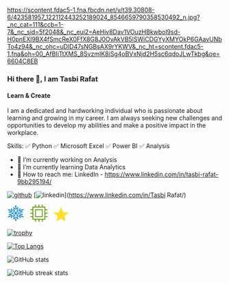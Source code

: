 https://scontent.fdac5-1.fna.fbcdn.net/v/t39.30808-6/423581957_122112443252189024_8546659790358530492_n.jpg?_nc_cat=111&ccb=1-7&_nc_sid=5f2048&_nc_eui2=AeHiv8Dav1VOuzHBkwbol9sd-H0pnEXl9BX4fSmcReX0FfX8G8J0OvAkVB5lSWiCDGYyXMYOkP6GAavUNbTo4z94&_nc_ohc=uDlD47sNGBsAX9rYKWV&_nc_ht=scontent.fdac5-1.fna&oh=00_AfBIiTtXMS_8SvzmIK8iSg4oBVxNjd2H5sc6qdoJLwTkbg&oe=6604C8EB

### Hi there 👋, I am Tasbi Rafat
#### Learn & Create

I am a dedicated and hardworking individual who is passionate about learning and growing in my career. I am always seeking new challenges and opportunities to develop my abilities and make a positive impact in the workplace.

Skills: ✅ Python
        ✅ Microsoft Excel 
        ✅ Power BI
        ✅ Analysis

- 🔰 I’m currently working on Analysis 
- 🔰 I’m currently learning Data Analytics 
- 🔰 How to reach me: LinkedIn - https://www.linkedin.com/in/tasbi-rafat-9bb295194/ 


[<img src='https://cdn.jsdelivr.net/npm/simple-icons@3.0.1/icons/github.svg' alt='github' height='40'>](https://github.com/TasbiRafat)  [<img src='https://cdn.jsdelivr.net/npm/simple-icons@3.0.1/icons/linkedin.svg' alt='linkedin' height='40'>](https://www.linkedin.com/in/Tasbi Rafat/)  

<a href='https://archiveprogram.github.com/'><img src='https://raw.githubusercontent.com/acervenky/animated-github-badges/master/assets/acbadge.gif' width='40' height='40'></a> <a href='https://docs.github.com/en/developers'><img src='https://raw.githubusercontent.com/acervenky/animated-github-badges/master/assets/devbadge.gif' width='40' height='40'></a> <a href='https://stars.github.com/'><img src='https://raw.githubusercontent.com/acervenky/animated-github-badges/master/assets/starbadge.gif' width='35' height='35'></a> 

[![trophy](https://github-profile-trophy.vercel.app/?username=TasbiRafat)](https://github.com/ryo-ma/github-profile-trophy)

[![Top Langs](https://github-readme-stats.vercel.app/api/top-langs/?username=TasbiRafat)](https://github.com/anuraghazra/github-readme-stats)

![GitHub stats](https://github-readme-stats.vercel.app/api?username=TasbiRafat&show_icons=true)  

![GitHub streak stats](https://streak-stats.demolab.com/?user=TasbiRafat)  

